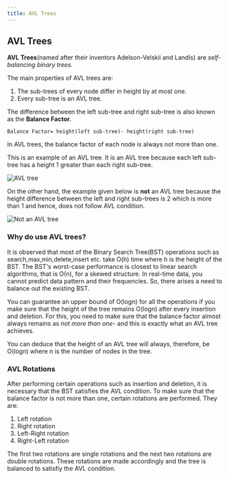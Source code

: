 ```yaml
---
title: AVL Trees
---
```

## AVL Trees

**AVL Trees**(named after their inventors Adelson-Velskii and Landis) are *self-balancing binary trees.*

The main properties of AVL trees are:

 1. The sub-trees of every node differ in height by at most one.
 2. Every sub-tree is an AVL tree.
 
The difference between the left sub-tree and right sub-tree is also known as the **Balance Factor.** 
```
Balance Factor= height(left sub-tree)- height(right sub-tree)
```
In AVL trees, the balance factor of each node is always not more than one. 
 
This is an example of an AVL tree.
It is an AVL tree because each left sub-tree has a height 1 greater than each right sub-tree.

![AVL tree](https://user-images.githubusercontent.com/22959465/31891391-e9a81a84-b823-11e7-8b39-21819d626599.png)
 
 
On the other hand, the example given below is **not** an AVL tree because the height difference between the left and right sub-trees is 2 which is more than 1 and hence, does not follow AVL condition. 


![Not an AVL tree](https://user-images.githubusercontent.com/22959465/31891776-024fa858-b825-11e7-9228-e48aed331c2c.png)
 


### Why do use AVL trees?

It is observed that most of the Binary Search Tree(BST) operations such as search,max,min,delete,insert etc. take O(h) time where h is the height of the BST. The BST's worst-case performance is closest to linear search algorithms, that is Ο(n), for a skewed structure. In real-time data, you cannot predict data pattern and their frequencies. So, there arises a need to balance out the existing BST.

You can guarantee an upper bound of O(logn) for all the operations if you make sure that the height of the tree remains O(logn) after every insertion and deletion. For this, you need to make sure that the balance factor almost always remains as *not more than one*- and this is exactly what an AVL tree achieves. 

You can deduce that the height of an AVL tree will always, therefore, be O(logn) where n is the number of nodes in the tree.

### AVL Rotations

After performing certain operations such as insertion and deletion, it is necessary that the BST satisfies the AVL condition. To make sure that the balance factor is not more than one, certain rotations are performed. They are:

1. Left rotation
2. Right rotation
3. Left-Right rotation
4. Right-Left rotation

The first two rotations are single rotations and the next two rotations are double rotations. These rotations are made accordingly and the tree is balanced to satisfiy the AVL condition. 






 

